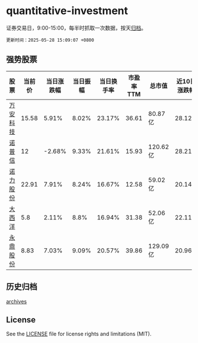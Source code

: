 # quantitative-investment

证券交易日，9:00-15:00，每半时抓取一次数据，按天[归档](archives)。

`更新时间：2025-05-28 15:09:07 +0800`

## 强势股票

|股票|当前价|当日涨跌幅|当日振幅|当日换手率|市盈率TTM|总市值|近10日涨跌幅|
|----|----|----|----|----|----|----|----|
|[万安科技](https://xueqiu.com/S/SZ002590)|15.58|5.91%|8.02%|23.17%|36.61|80.87亿|28.12%|
|[诺普信](https://xueqiu.com/S/SZ002215)|12|-2.68%|9.33%|21.61%|15.93|120.62亿|28.21%|
|[诺力股份](https://xueqiu.com/S/SH603611)|22.91|7.91%|8.24%|16.67%|12.58|59.02亿|20.14%|
|[大西洋](https://xueqiu.com/S/SH600558)|5.8|2.11%|8.8%|16.94%|31.38|52.06亿|22.11%|
|[永鼎股份](https://xueqiu.com/S/SH600105)|8.83|7.03%|9.09%|20.57%|39.86|129.09亿|20.96%|

## 历史归档

[archives](archives)

## License

See the [LICENSE](LICENSE) file for license rights and limitations (MIT).